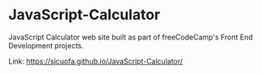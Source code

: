 # JavaScript-Calculator
JavaScript Calculator web site built as part of freeCodeCamp's Front End Development projects.

Link: https://sjcuofa.github.io/JavaScript-Calculator/
